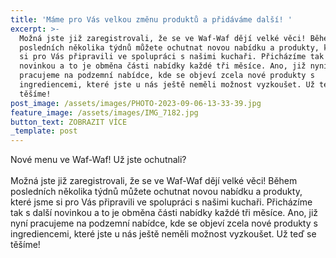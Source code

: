 ```yaml
---
title: 'Máme pro Vás velkou změnu produktů a přidáváme další! '
excerpt: >-
  Možná jste již zaregistrovali, že se ve Waf-Waf dějí velké věci! Během
  posledních několika týdnů můžete ochutnat novou nabídku a produkty, které jsme
  si pro Vás připravili ve spolupráci s našimi kuchaři. Přicházíme tak s další
  novinkou a to je obměna části nabídky každé tři měsíce. Ano, již nyní
  pracujeme na podzemní nabídce, kde se objeví zcela nové produkty s
  ingrediencemi, které jste u nás ještě neměli možnost vyzkoušet. Už teď se
  těšíme! 
post_image: /assets/images/PHOTO-2023-09-06-13-33-39.jpg
feature_image: /assets/images/IMG_7182.jpg
button_text: ZOBRAZIT VÍCE
_template: post
---
```


Nové menu ve Waf-Waf! Už jste ochutnali?\
\
Možná jste již zaregistrovali, že se ve Waf-Waf dějí velké věci! Během posledních několika týdnů můžete ochutnat novou nabídku a produkty, které jsme si pro Vás připravili ve spolupráci s našimi kuchaři. Přicházíme tak s další novinkou a to je obměna části nabídky každé tři měsíce. Ano, již nyní pracujeme na podzemní nabídce, kde se objeví zcela nové produkty s ingrediencemi, které jste u nás ještě neměli možnost vyzkoušet. Už teď se těšíme! 
